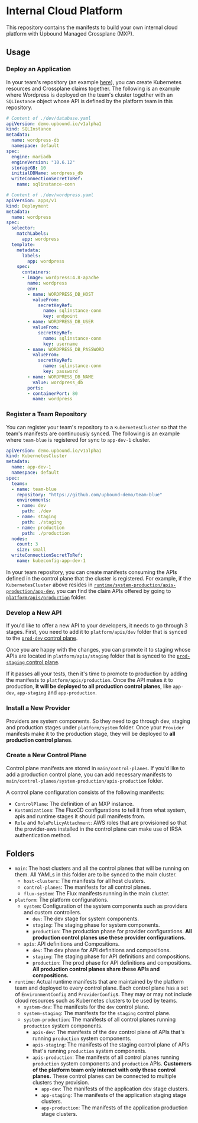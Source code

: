 # Internal Cloud Platform

This repository contains the manifests to build your own internal cloud platform
with Upbound Managed Crossplane (MXP).

## Usage

### Deploy an Application

In your team's repository (an example
[here](https://github.com/upbound-demo/team-blue)), you can create Kubernetes
resources and Crossplane claims together. The following is an example where
Wordpress is deployed on the team's cluster together with an `SQLInstance`
object whose API is defined by the platform team in this repository.

```yaml
# Content of ./dev/database.yaml
apiVersion: demo.upbound.io/v1alpha1
kind: SQLInstance
metadata:
  name: wordpress-db
  namespace: default
spec:
  engine: mariadb
  engineVersion: "10.6.12"
  storageGB: 10
  initialDBName: wordpress_db
  writeConnectionSecretToRef:
    name: sqlinstance-conn
```
```yaml
# Content of ./dev/wordpress.yaml
apiVersion: apps/v1
kind: Deployment
metadata:
  name: wordpress
spec:
  selector:
    matchLabels:
      app: wordpress
  template:
    metadata:
      labels:
        app: wordpress
    spec:
      containers:
      - image: wordpress:4.8-apache
        name: wordpress
        env:
        - name: WORDPRESS_DB_HOST
          valueFrom:
            secretKeyRef:
              name: sqlinstance-conn
              key: endpoint
        - name: WORDPRESS_DB_USER
          valueFrom:
            secretKeyRef:
              name: sqlinstance-conn
              key: username
        - name: WORDPRESS_DB_PASSWORD
          valueFrom:
            secretKeyRef:
              name: sqlinstance-conn
              key: password
        - name: WORDPRESS_DB_NAME
          value: wordpress_db
        ports:
        - containerPort: 80
          name: wordpress
```

### Register a Team Repository

You can register your team's repository to a `KubernetesCluster` so that the
team's manifests are continuously synced. The following is an example where
`team-blue` is registered for sync to `app-dev-1` cluster.

```yaml
apiVersion: demo.upbound.io/v1alpha1
kind: KubernetesCluster
metadata:
  name: app-dev-1
  namespace: default
spec:
  teams:
  - name: team-blue
    repository: "https://github.com/upbound-demo/team-blue"
    environments:
    - name: dev
      path: ./dev
    - name: staging
      path: ./staging
    - name: production
      path: ./production
  nodes:
    count: 3
    size: small
  writeConnectionSecretToRef:
    name: kubeconfig-app-dev-1
```

In your team repository, you can create manifests consuming the APIs defined in
the control plane that the cluster is registered. For example, if the
`KubernetesCluster` above resides in
[`runtime/system-production/apis-production/app-dev`](./runtime/system-production/apis-production/app-dev/),
you can find the claim APIs offered by going to
[`platform/apis/production`](./platform/apis/production/) folder.

### Develop a New API

If you'd like to offer a new API to your developers, it needs to go through 3
stages. First, you need to add it to `platform/apis/dev` folder that is synced
to the [`prod-dev` control plane](./main/control-planes/system-production/apis-dev).

Once you are happy with the changes, you can promote it to staging whose APIs
are located in `platform/apis/staging` folder that is synced to the
[`prod-staging` control plane](./main/control-planes/system-production/apis-staging).

If it passes all your tests, then it's time to promote to production by adding
the manifests to `platform/apis/production`. Once the API makes it to
production, **it will be deployed to all production control planes**, like
`app-dev`, `app-staging` and `app-production`.

### Install a New Provider

Providers are system components. So they need to go through dev, staging and
production stages under `platform/system` folder. Once your `Provider` manifests
make it to the production stage, they will be deployed to **all production control planes**.

### Create a New Control Plane

Control plane manifests are stored in `main/control-planes`. If you'd like to
add a production control plane, you can add necessary manifests to
`main/control-planes/system-production/apis-production` folder.

A control plane configuration consists of the following manifests:
* `ControlPlane`: The definition of an MXP instance.
* `Kustomization`s: The FluxCD configurations to tell it from what system, apis
  and runtime stages it should pull manifests from.
* `Role` and `RolePolicyAttachment`: AWS roles that are provisioned so that the
  provider-aws installed in the control plane can make use of IRSA
  authentication method.

## Folders

* `main`: The host clusters and all the control planes that will be
  running on them. All YAMLs in this folder are to be synced to the main
  cluster.
  * `host-clusters`: The manifests for all host clusters.
  * `control-planes`: The manifests for all control planes.
  * `flux-system`: The Flux manifests running in the main cluster.
* `platform`: The platform configurations.
  * `system`: Configuration of the system components such as providers and
    custom controllers.
    * `dev`: The dev stage for system components.
    * `staging`: The staging phase for system components.
    * `production`: The production phase for provider configurations. **All
      production control planes use these provider configurations.**
  * `apis`: API definitions and Compositions.
      * `dev`: The dev phase for API definitions and compositions.
      * `staging`: The staging phase for API definitions and compositions.
      * `production`: The prod phase for API definitions and compositions. **All
        production control planes share these APIs and compositions.**
* `runtime`: Actual runtime manifests that are maintained by the platform team
  and deployed to every control plane. Each control plane has a set of
  `EnvironmentConfig` and `ProviderConfig`s. They may or may not include cloud
  resources such as Kubernetes clusters to be used by teams. 
  * `system-dev`: The manifests for the `dev` control plane.
  * `system-staging`: The manifests for the `staging` control plane.
  * `system-production`: The manifests of all control planes running
    `production` system components.
    * `apis-dev`: The manifests of the dev control plane of APIs that's running
      `production` system components.
    * `apis-staging`: The manifests of the staging control plane of APIs that's
      running `production` system components.
    * `apis-production`: The manifests of all control planes running
      `production` system components and `production` APIs. **Customers of the
      platform team only interact with only these control planes.** These
      control planes can be connected to multiple clusters they provision.
      * `app-dev`: The manifests of the application dev stage clusters.
      * `app-staging`: The manifests of the application staging stage clusters.
      * `app-production`: The manifests of the application production stage
        clusters.